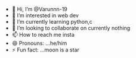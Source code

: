 - 👋 Hi, I’m @Varunnn-19
- 👀 I’m interested in web dev
- 🌱 I’m currently learning python,c
- 💞️ I’m looking to collaborate on currently nothing
- 📫 How to reach me insta
- 😄 Pronouns: ...he/him
- ⚡ Fun fact: ...moon is a star

<!---
Varunnn-19/Varunnn-19 is a ✨ special ✨ repository because its `README.md` (this file) appears on your GitHub profile.
You can click the Preview link to take a look at your changes.
--->
